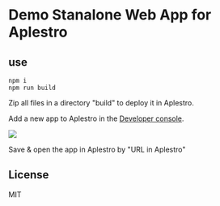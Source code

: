 # Demo Stanalone Web App for Aplestro

## use ##

```
npm i
npm run build
```

Zip all files in a directory "build" to deploy it in Aplestro.

Add a new app to Aplestro in the [Developer console](https://aplestro.com/developer).

![](http://about.aplestro.com/content/swa-new-app.png)

Save & open the app in Aplestro by "URL in Aplestro"  

## License ##
MIT